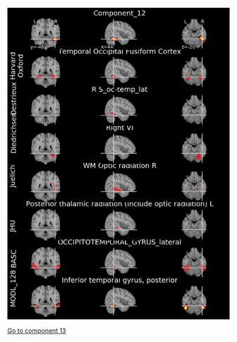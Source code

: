 ![12](preliminary/12.jpg "Component 12")

[Go to component 13](https://parietal-inria.github.io/MODL_atlas/256/13 "Component 13")

